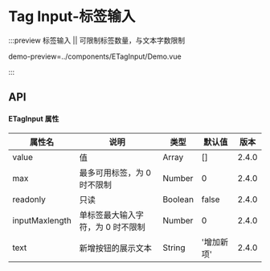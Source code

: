 # Tag Input-标签输入

:::preview 标签输入 || 可限制标签数量，与文本字数限制

demo-preview=../components/ETagInput/Demo.vue

:::

## API

#### ETagInput 属性

| 属性名         | 说明                              | 类型    | 默认值     | 版本  |
| -------------- | --------------------------------- | ------- | ---------- | ----- |
| value          | 值                                | Array   | []         | 2.4.0 |
| max            | 最多可用标签，为 0 时不限制       | Number  | 0          | 2.4.0 |
| readonly       | 只读                              | Boolean | false      | 2.4.0 |
| inputMaxlength | 单标签最大输入字符，为 0 时不限制 | Number  | 0          | 2.4.0 |
| text           | 新增按钮的展示文本                | String  | '增加新项' | 2.4.0 |
